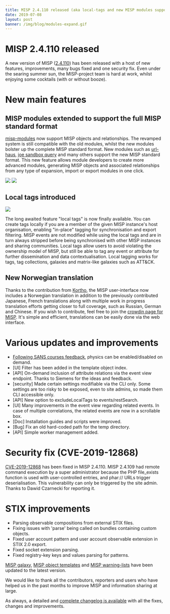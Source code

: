 ```yaml
---
title: MISP 2.4.110 released (aka local-tags and new MISP modules supporting MISP standard format)
date: 2019-07-08
layout: post
banner: /img/blog/modules-expand.gif
---
```


# MISP 2.4.110 released

A new version of MISP ([2.4.110](https://github.com/MISP/MISP/tree/v2.4.110)) has been released with a host of new features, improvements, many bugs fixed and one security fix. Even under the searing summer sun, the MISP-project team is hard at work, whilst enjoying some cocktails (with or without booze).

# New main features

## MISP modules extended to support the full MISP standard format

[misp-modules](https://github.com/MISP/misp-modules) now support MISP objects and relationships. The revamped system is still compatible with the old modules, whilst the new modules bolster up the complete MISP standard format. New modules such as [url-haus](https://github.com/MISP/misp-modules/blob/52dadd2df32b19241fdd978e50b717f1967e264b/misp_modules/modules/expansion/urlhaus.py), [joe sandbox query](https://github.com/MISP/misp-modules/blob/be61613da4f5dc8f082a7c1a9e1ec07fdb872560/misp_modules/modules/expansion/joesandbox_query.py) and many others support the new MISP standard format. This new feature allows module developers to create more advanced modules, generating MISP objects and associated relationships from any type of expansion, import or export modules in one click.

![](https://www.misp-project.org/img/blog/misp-modules-new.png)
![](https://www.misp-project.org/img/blog/misp-modules-2.png)

## Local tags introduced

![](https://www.misp-project.org/img/blog/local-tags.png)

The long awaited feature "local tags" is now finally available. You can create tags locally if you are a member of the given MISP instance's host organisation, enabling "in-place" tagging for synchronisation and export filtering. MISP events are not modified while using the local tags and are in turn always stripped before being synchronised with other MISP instances and sharing communities. Local tags allow users to avoid violating the ownership model of MISP, but still be able to tag any event or attribute for further dissemination and data contextualisation. Local tagging works for tags, tag collections, galaxies and matrix-like galaxies such as ATT&CK.


## New Norwegian translation

Thanks to the contribution from [Kortho](https://github.com/Kortho), the MISP user-interface now includes a Norwegian translation in addition to the previously contributed Japanese, French translations along with multiple work in progress translation efforts getting closer to full coverage, such as Russian, German and Chinese. If you wish to contribute, feel free to join the [crowdin page for MISP](https://crowdin.com/project/misp). It's simple and efficient, translations can be easily done via the web interface.

# Various updates and improvements

- [Following SANS courses feedback](https://twitter.com/speshulted/status/1141711388617904128), physics can be enabled/disabled on demand.
- [UI] Filter has been added in the template object index.
- [API] On-demand inclusion of attribute relations via the event view endpoint. Thanks to Siemens for the ideas and feedback.
- [security] Made certain settings modifiable via the CLI only. Some settings are too risky to be exposed, even to site admins, so made them CLI accessible only.
- [API] New option to excludeLocalTags to events/restSearch.
- [UI] Many improvements in the event view regarding related events. In case of multiple correlations, the related events are now in a scrollable box.
- [Doc] Installation guides and scripts were improved.
- [Bug] Fix an old hard-coded path for the temp directory.
- [API] Simple worker management added.

# Security fix (CVE-2019-12868)

[CVE-2019-12868](https://cve.circl.lu/cve/CVE-2019-12868) has been fixed in MISP 2.4.110. MISP 2.4.109 had remote command execution by a super administrator because the PHP file_exists function is used with user-controlled entries, and phar:// URLs trigger deserialisation. This vulnerability can only be triggered by the site admin. Thanks to Dawid Czarnecki for reporting it.

# STIX improvements

- Parsing observable compositions from external STIX files.
- Fixing issues with 'parse' being called on bundles containing custom objects.
- Fixed user account pattern and user account observable extension in STIX 2.0 export.
- Fixed socket extension parsing.
- Fixed registry-key keys and values parsing for patterns.

[MISP galaxy](https://www.misp-project.org/galaxy.html), [MISP object templates](https://www.misp-project.org/objects.html) and [MISP warning-lists](https://github.com/MISP/misp-warninglists/) have been updated to the latest version.

We would like to thank all the contributors, reporters and users who have helped us in the past months to improve MISP and information sharing at large.

As always, a detailed and [complete changelog is available](https://www.misp-project.org/Changelog.txt) with all the fixes, changes and improvements.

